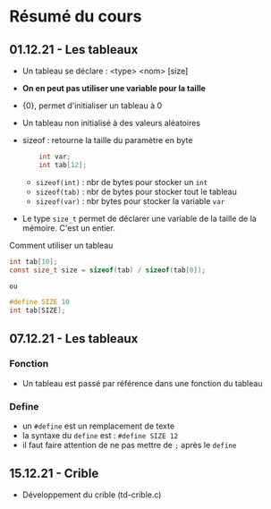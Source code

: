 # Résumé du cours

## 01.12.21 - Les tableaux
- Un tableau se déclare : \<type\> \<nom\> [size]
- **On en peut pas utiliser une variable pour la taille**
- {0}, permet d'initialiser un tableau à 0
- Un tableau non initialisé à des valeurs aléatoires
- sizeof : retourne la taille du paramètre en byte

    ```C
        int var;
        int tab[12];
    ```

  - `sizeof(int)` : nbr de bytes pour stocker un `int`
  - `sizeof(tab)` : nbr de bytes pour stocker tout le tableau
  - `sizeof(var)` : nbr bytes pour stocker la variable `var`
   
- Le type `size_t` permet de déclarer une variable de la taille de la mémoire. C'est un entier.

Comment utiliser un tableau
```C
int tab[10];
const size_t size = sizeof(tab) / sizeof(tab[0]);

ou

#define SIZE 10
int tab[SIZE];
```

## 07.12.21 - Les tableaux
### Fonction
- Un tableau est passé par référence dans une fonction du tableau

### Define
- un `#define` est un remplacement de texte
- la syntaxe du `define` est : `#define SIZE 12`
- il faut faire attention de ne pas mettre de `;` après le `define`

## 15.12.21 - Crible
- Développement du crible (td-crible.c)